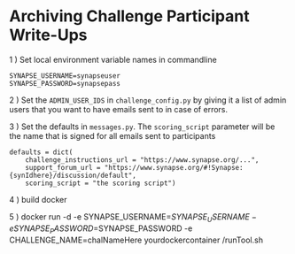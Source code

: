 Archiving Challenge Participant Write-Ups
=========================================

1 ) Set local environment variable names in commandline
```
SYNAPSE_USERNAME=synapseuser
SYNAPSE_PASSWORD=synapsepass
```

2 ) Set the `ADMIN_USER_IDS` in `challenge_config.py` by giving it a list of admin users that you want to have emails sent to in case of errors.

3 ) Set the defaults in `messages.py`. The `scoring_script` parameter will be the name that is signed for all emails sent to participants
```
defaults = dict(
    challenge_instructions_url = "https://www.synapse.org/...",
    support_forum_url = "https://www.synapse.org/#!Synapse:{synIdhere}/discussion/default",
    scoring_script = "the scoring script")
```

4 ) build docker

5 ) docker run -d -e SYNAPSE_USERNAME=$SYNAPSE_USERNAME -e SYNAPSE_PASSWORD=$SYNAPSE_PASSWORD -e CHALLENGE_NAME=chalNameHere yourdockercontainer /runTool.sh